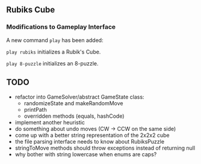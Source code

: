 ## Rubiks Cube

### Modifications to Gameplay Interface

A new command `play` has been added: 

`play rubiks` initializes a Rubik's Cube.

`play 8-puzzle` initializes an 8-puzzle.


## TODO

* refactor into GameSolver/abstract GameState class:
	* randomizeState and makeRandomMove
	* printPath
	* overridden methods (equals, hashCode)
* implement another heuristic
* do something about undo moves (CW -> CCW on the same side)
* come up with a better string representation of the 2x2x2 cube
* the file parsing interface needs to know about RubiksPuzzle
* stringToMove methods should throw exceptions instead of returning null
* why bother with string lowercase when enums are caps?